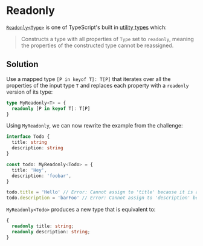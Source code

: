 # Readonly

[`Readonly<Type>`](https://www.typescriptlang.org/docs/handbook/utility-types.html#readonlytype) is
one of TypeScript's built in [utility
types](https://www.typescriptlang.org/docs/handbook/utility-types.html) which:

> Constructs a type with all properties of `Type` set to `readonly`, meaning the properties of the constructed type cannot be reassigned.

## Solution

Use a mapped type `[P in keyof T]: T[P]` that iterates over all the properties of the input type `T` and replaces each property with a `readonly` version of its type:

```typescript
type MyReadonly<T> = {
  readonly [P in keyof T]: T[P]
}
```

Using `MyReadonly`, we can now rewrite the example from the challenge:

```typescript
interface Todo {
  title: string
  description: string
}

const todo: MyReadonly<Todo> = {
  title: 'Hey',
  description: 'foobar',
}

todo.title = 'Hello' // Error: Cannot assign to 'title' because it is a read-only property
todo.description = 'barFoo' // Error: Cannot assign to 'description' because it is a read-only property
```

`MyReadonly<Todo>` produces a new type that is equivalent to:

```typescript
{
  readonly title: string;
  readonly description: string;
}
```
